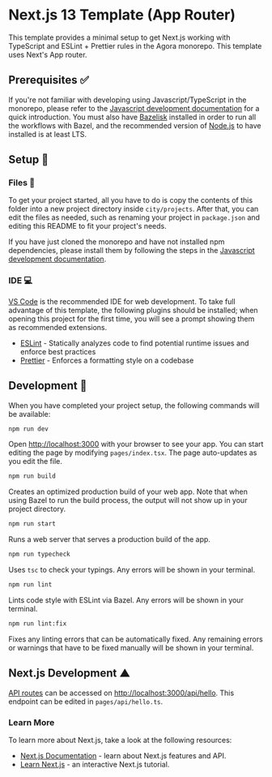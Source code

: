 # Next.js 13 Template (App Router)

This template provides a minimal setup to get Next.js working with TypeScript and ESLint + Prettier rules in the Agora monorepo. This template uses Next's App router.

## Prerequisites ✅

If you're not familiar with developing using Javascript/TypeScript in the monorepo, please refer to the [Javascript development documentation](../../../../docs/development/javascript/README.md) for a quick introduction. You must also have [Bazelisk](https://github.com/bazelbuild/bazelisk) installed in order to run all the workflows with Bazel, and the recommended version of [Node.js](https://nodejs.org/en) to have installed is at least LTS.

## Setup 🔨

### Files 📂

To get your project started, all you have to do is copy the contents of this folder into a new project directory inside `city/projects`. After that, you can edit the files as needed, such as renaming your project in `package.json` and editing this README to fit your project's needs.

If you have just cloned the monorepo and have not installed npm dependencies, please install them by following the steps in the [Javascript development documentation](../../../../docs/development/javascript/README.md).

### IDE 💻

[VS Code](https://code.visualstudio.com/) is the recommended IDE for web development. To take full advantage of this template, the following plugins should be installed; when opening this project for the first time, you will see a prompt showing them as recommended extensions.

- [ESLint](https://marketplace.visualstudio.com/items?itemName=dbaeumer.vscode-eslint) - Statically analyzes code to find potential runtime issues and enforce best practices
- [Prettier](https://marketplace.visualstudio.com/items?itemName=esbenp.prettier-vscode) - Enforces a formatting style on a codebase

## Development 👷

When you have completed your project setup, the following commands will be available:

```sh
npm run dev
```

Open [http://localhost:3000](http://localhost:3000) with your browser to see your app. You can start editing the page by modifying `pages/index.tsx`. The page auto-updates as you edit the file.

```sh
npm run build
```

Creates an optimized production build of your web app. Note that when using Bazel to run the build process, the output will not show up in your project directory.
<!-- TODO: Add more details here about how to use the output for deployments -->

```sh
npm run start
```

Runs a web server that serves a production build of the app.

```sh
npm run typecheck
```

Uses `tsc` to check your typings. Any errors will be shown in your terminal.

```sh
npm run lint
```

Lints code style with ESLint via Bazel. Any errors will be shown in your terminal.

```sh
npm run lint:fix
```

Fixes any linting errors that can be automatically fixed. Any remaining errors or warnings that have to be fixed manually will be shown in your terminal.

## Next.js Development ▲

[API routes](https://nextjs.org/docs/api-routes/introduction) can be accessed on [http://localhost:3000/api/hello](http://localhost:3000/api/hello). This endpoint can be edited in `pages/api/hello.ts`.

### Learn More

To learn more about Next.js, take a look at the following resources:

- [Next.js Documentation](https://nextjs.org/docs) - learn about Next.js features and API.
- [Learn Next.js](https://nextjs.org/learn) - an interactive Next.js tutorial.

